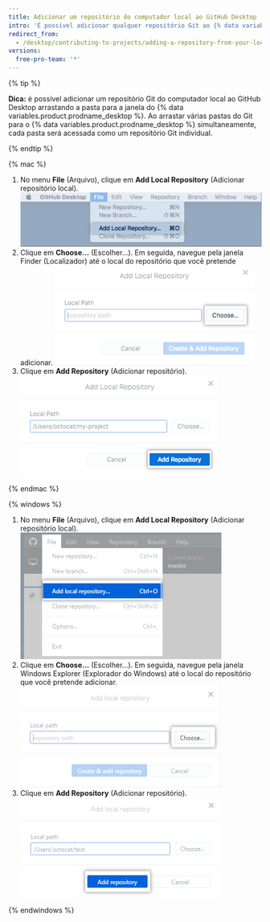 ```yaml
---
title: Adicionar um repositório do computador local ao GitHub Desktop
intro: 'É possível adicionar qualquer repositório Git ao {% data variables.product.prodname_desktop %}, mesmo que não seja um repositório do {% data variables.product.prodname_dotcom %}.'
redirect_from:
  - /desktop/contributing-to-projects/adding-a-repository-from-your-local-computer-to-github-desktop
versions:
  free-pro-team: '*'
---
```


{% tip %}

**Dica:** é possível adicionar um repositório Git do computador local ao GitHub Desktop arrastando a pasta para a janela do {% data variables.product.prodname_desktop %}. Ao arrastar várias pastas do Git para o {% data variables.product.prodname_desktop %} simultaneamente, cada pasta será acessada como um repositório Git individual.

{% endtip %}

{% mac %}

1. No menu **File** (Arquivo), clique em **Add Local Repository** (Adicionar repositório local). ![Opção de menu Add Local Repository (Adicionar repositório local)](/assets/images/help/desktop/add-local-repository-mac.png)
2. Clique em **Choose...** (Escolher...). Em seguida, navegue pela janela Finder (Localizador) até o local do repositório que você pretende adicionar. ![Campo Local Path (Caminho local) no app Mac](/assets/images/help/desktop/add-repo-choose-button-mac.png)
4. Clique em **Add Repository** (Adicionar repositório). ![Botão Add repository (Adicionar repositório) no app Mac](/assets/images/help/desktop/add-repository-button-mac.png)

{% endmac %}

{% windows %}

1. No menu **File** (Arquivo), clique em **Add Local Repository** (Adicionar repositório local). ![Opção de menu Add Local Repository (Adicionar repositório local)](/assets/images/help/desktop/add-local-repository-windows.png)
2. Clique em **Choose...** (Escolher...). Em seguida, navegue pela janela Windows Explorer (Explorador do Windows) até o local do repositório que você pretende adicionar. ![Campo Local Path (Caminho local) no app Windows](/assets/images/help/desktop/add-repo-choose-button-win.png)
4. Clique em **Add Repository** (Adicionar repositório). ![Botão Add repository (Adicionar repositório) no app Windows](/assets/images/help/desktop/add-repository-button-windows.png)

{% endwindows %}
